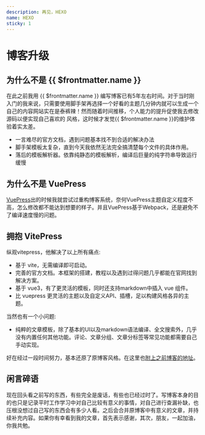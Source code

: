 ```yaml
---
description: 再见，HEXO
name: HEXO
sticky: 1
---
```

# 博客升级

## 为什么不是 {{ $frontmatter.name }}

在此之前我用 {{ $frontmatter.name }} 编写博客已有5年左右时间。对于当时刚入门的我来说，只需要使用脚手架再选择一个好看的主题几分钟内就可以生成一个自己的内容网站实在是泰裤辣！然而随着时间推移，个人能力的提升促使我去修改源码以便实现自己喜欢的
风格，这时候才发觉{{ $frontmatter.name }}的维护体验着实太差。

+ 一言难尽的官方文档，遇到问题基本找不到合适的解决办法
+ 脚手架模板太复杂，直到今天我依然无法完全搞清楚每个文件的具体作用。
+ 落后的模板解析器。依靠纯静态的模板解析，编译后巨量的纯字符串导致运行缓慢

## 为什么不是 VuePress

[VuePress](https://vuepress.vuejs.org/zh/)出的时候我就尝试过重构博客系统，奈何VuePress主题自定义程度不高，怎么修改都不能达到想要的样子。并且VuePress基于Webpack，还是避免不了编译速度慢的问题。

## 拥抱 VitePress

纵观vitepress，他解决了以上所有痛点:

+ 基于 vite，无需编译即可启动。
+ 完善的官方文档。本框架的搭建，教程以及遇到过得问题几乎都能在官网找到解决方案。
+ 基于 vue3，有了更灵活的模板，同时还支持markdown中插入 vue 组件。
+ 比 vuepress 更灵活的主题以及自定义API、插槽，足以构建风格各异的主题。

当然也有一个小问题:

+ 纯粹的文章模板，除了基本的UI以及markdown语法编译、全文搜索外，几乎没有内置任何其他功能。评论、文章分组、文章分标签等常见功能都需要自己手动实现。

好在经过一段时间努力，基本还原了原博客风格。在这里也[附上之前博客的地址](https://singledogno1.github.io/blog/)。

## 闲言碎语

现在回头看之前写的东西，有些完全是废话，有些也已经过时了。写博客本身的目的也只是记录平时工作学习中对自己比较有意义的事情，对自己进行查漏补缺，也压根没想过自己写的东西会有多少人看。之后会合并原博客中有意义的文章，并持续补充内容。如果你有幸看到我的文章，首先表示感谢，其次，朋友，一起加油，你我共勉。
